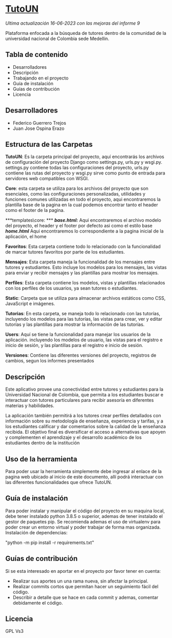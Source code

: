 # [TutoUN](http://fguerrerot.pythonanywhere.com/)
*Ultima actualización 16-06-2023 con las mejoras del informe 9*

Plataforma enfocada a la búsqueda de tutores dentro de la comunidad de la universidad nacional de Colombia
sede Medellin.

## Tabla de contenido
- Desarrolladores
- Descripción
- Trabajando en el proyecto
- Guía de instalación
- Guías de contribución
- Licencia

## Desarrolladores
- Federico Guerrero Trejos
- Juan Jose Ospina Erazo

## Estructura de las Carpetas
**TutoUN**: Es la carpeta principal del proyecto, aquí encontrarás los archivos de configuración del proyecto Django como settings.py, urls.py y wsgi.py. settings.py contiene todas las configuraciones del proyecto, urls.py contiene las rutas del proyecto y wsgi.py sirve como punto de entrada para servidores web compatibles con WSGI.

**Core**: esta carpeta se utiliza para los archivos del proyecto que son esenciales, como las configuraciones personalizadas, utilidades y funciones comunes utilizadas en todo el proyecto, aqui encontraremos la plantilla base de la pagina en la cual podemos encontrar tanto el header como el footer de la pagina.

***templates\core: ***
***base.html:*** Aqui encontraremos el archivo modelo del proyecto, el header y el footer por defecto asi como el estilo base
***home.html*** Aqui encontraremos lo correspondiente a la pagina inicial de la aplicación, el home

**Favoritos**: Esta carpeta contiene todo lo relacionado con la funcionalidad de marcar tutores favoritos por parte de los estudiantes.

**Mensajes**: Esta carpeta maneja la funcionalidad de los mensajes entre tutores y estudiantes. Esto incluye los modelos para los mensajes, las vistas para enviar y recibir mensajes y las plantillas para mostrar los mensajes.

**Perfiles**: Esta carpeta contiene los modelos, vistas y plantillas relacionados con los perfiles de los usuarios, ya sean tutores o estudiantes.

**Static**: Carpeta que se utiliza para almacenar archivos estáticos como CSS, JavaScript e imágenes.

**Tutorias**: En esta carpeta, se maneja todo lo relacionado con las tutorías, incluyendo los modelos para las tutorías, las vistas para crear, ver y editar tutorías y las plantillas para mostrar la información de las tutorías.

**Users**: Aquí se tiene la funcionalidad para manejar los usuarios de la aplicación. incluyendo los modelos de usuario, las vistas para el registro e inicio de sesión, y las plantillas para el registro e inicio de sesión.

**Versiones**: Contiene las diferentes versiones del proyecto, registros de cambios, segun los informes presentados

## Descripción
 Este aplicativo provee una conectividad entre tutores y estudiantes para la Universidad Nacional de Colombia, que permita a los estudiantes 
 buscar e interactuar con tutores particulares para recibir asesoría en diferentes materias y habilidades. 
 
 La aplicación también permitirá a los tutores crear perfiles detallados con información sobre su metodología de enseñanza, experiencia y 
 tarifas, y a los estudiantes calificar y dar comentarios sobre la calidad de la enseñanza recibida. 
 El objetivo final es diversificar el acceso a alternativas que apoyen y complementen el aprendizaje y el desarrollo académico de los 
 estudiantes dentro de la institución

## Uso de la herramienta
Para poder usar la herramienta simplemente debe ingresar al enlace de la pagina web ubicado al inicio de este documento, allí podrá interactuar con las diferentes funcionalidades que ofrece TutoUN.

## Guía de instalación
Para poder instalar y manipular el código del proyecto en su maquina local, debe tener instalado python 3.8.5 o superior, ademas de tener instalado el gestor de paquetes pip.
Se recomienda ademas el uso de virtualenv para poder crear un entorno virtual y poder trabajar de forma mas organizada.
Instalación de dependencias:

"python -m pip install -r requirements.txt"

## Guías de contribución
Si se esta interesado en aportar en el proyecto por favor tener en cuenta:

- Realizar sus aportes un una rama nueva, sin afectar la principal. 
- Realizar commits cortos que permitan hacer un seguimiento fácil del código.
- Describir a detalle que se hace en cada commit y ademas, comentar debidamente el código.

## Licencia
GPL Vs3
